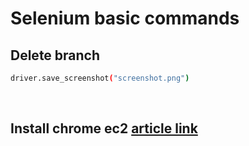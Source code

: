 # Selenium basic commands

## Delete branch

```bash
driver.save_screenshot("screenshot.png")
```
</br>

## Install chrome ec2 [article link](https://www.cyberithub.com/how-to-install-google-chrome-on-ubuntu-22-04-lts-jammy-jellyfish/)



